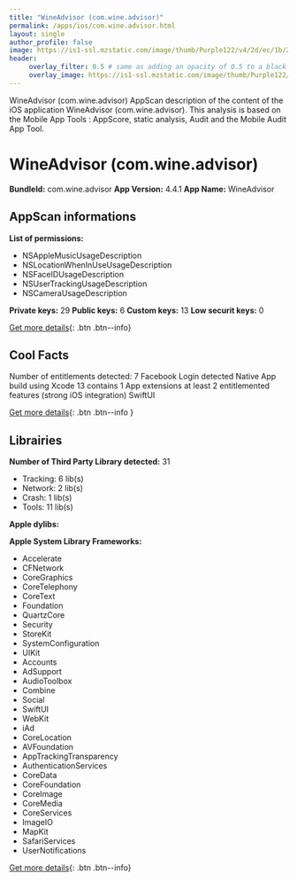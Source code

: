 ```yaml
---
title: "WineAdvisor (com.wine.advisor)"
permalink: /apps/ios/com.wine.advisor.html
layout: single
author_profile: false
image: https://is1-ssl.mzstatic.com/image/thumb/Purple122/v4/2d/ec/1b/2dec1bbe-8eb5-1994-40dd-b49b06337758/AppIcon-0-1x_U007emarketing-0-7-0-85-220.png/512x512bb.jpg
header: 
     overlay_filter: 0.5 # same as adding an opacity of 0.5 to a black background
     overlay_image: https://is1-ssl.mzstatic.com/image/thumb/Purple122/v4/2d/ec/1b/2dec1bbe-8eb5-1994-40dd-b49b06337758/AppIcon-0-1x_U007emarketing-0-7-0-85-220.png/512x512bb.jpg
---
```

WineAdvisor (com.wine.advisor) AppScan description of the content of the iOS application WineAdvisor (com.wine.advisor). This analysis is based on the Mobile App Tools : AppScore, static analysis, Audit and the Mobile Audit App Tool.

# WineAdvisor (com.wine.advisor)

**BundleId:** com.wine.advisor
**App Version:** 4.4.1
**App Name:** WineAdvisor


## AppScan informations 

**List of permissions:** 
- NSAppleMusicUsageDescription
- NSLocationWhenInUseUsageDescription
- NSFaceIDUsageDescription
- NSUserTrackingUsageDescription
- NSCameraUsageDescription
  
  
**Private keys:** 29
**Public keys:** 6
**Custom keys:** 13
**Low securit keys:** 0
  
[Get more details](/pricing.html){: .btn .btn--info}

## Cool Facts

Number of entitlements detected: 7
Facebook Login detected
Native App
build using Xcode 13
contains 1 App extensions
at least 2 entitlemented features (strong iOS integration)
SwiftUI
  
[Get more details](/pricing.html){: .btn .btn--info }

## Librairies 
**Number of Third Party Library detected:** 31
- Tracking: 6 lib(s)
- Network: 2 lib(s)
- Crash: 1 lib(s)
- Tools: 11 lib(s)


**Apple dylibs:**


**Apple System Library Frameworks:**
- Accelerate
- CFNetwork
- CoreGraphics
- CoreTelephony
- CoreText
- Foundation
- QuartzCore
- Security
- StoreKit
- SystemConfiguration
- UIKit
- Accounts
- AdSupport
- AudioToolbox
- Combine
- Social
- SwiftUI
- WebKit
- iAd
- CoreLocation
- AVFoundation
- AppTrackingTransparency
- AuthenticationServices
- CoreData
- CoreFoundation
- CoreImage
- CoreMedia
- CoreServices
- ImageIO
- MapKit
- SafariServices
- UserNotifications


  
[Get more details](/pricing.html){: .btn .btn--info}

